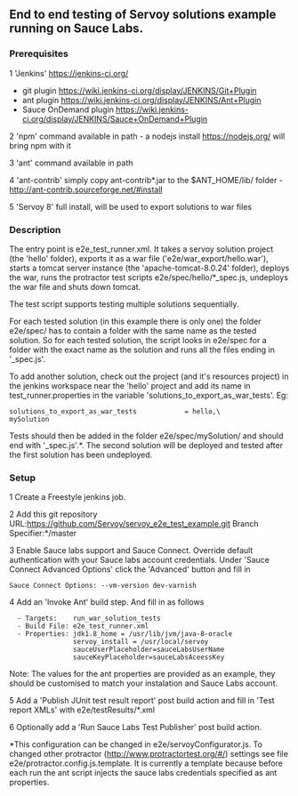 ## End to end testing of Servoy solutions example running on Sauce Labs.

### Prerequisites

1 'Jenkins' https://jenkins-ci.org/
  - git plugin https://wiki.jenkins-ci.org/display/JENKINS/Git+Plugin
  - ant plugin https://wiki.jenkins-ci.org/display/JENKINS/Ant+Plugin
  - Sauce OnDemand plugin https://wiki.jenkins-ci.org/display/JENKINS/Sauce+OnDemand+Plugin

2 'npm' command available in path - a nodejs install https://nodejs.org/ will bring npm with it

3 'ant' command available in path

4 'ant-contrib' simply copy ant-contrib*.jar to the $ANT_HOME/lib/ folder - http://ant-contrib.sourceforge.net/#install

5 'Servoy 8' full install, will be used to export solutions to war files

### Description

The entry point is e2e_test_runner.xml. It takes a servoy solution project (the 'hello' folder), exports it as a war file ('e2e/war_export/hello.war'), starts a tomcat server instance (the 'apache-tomcat-8.0.24' folder),  deploys the war, runs the protractor test scripts e2e/spec/hello/*_spec.js, undeploys the war file and shuts down tomcat.

The test script supports testing multiple solutions sequentially.

For each tested solution (in this example there is only one) the folder e2e/spec/ has to contain a folder with the same name as the tested solution. So for each tested solution, the script looks in e2e/spec for a folder with the exact name as the solution and runs all the files ending in '_spec.js'.

To add another solution, check out the project (and it's resources project) in the jenkins workspace near the 'hello' project and add its name in test_runner.properties in the variable 'solutions_to_export_as_war_tests'. Eg:

```
solutions_to_export_as_war_tests			= hello,\
mySolution
```

Tests should then be added in the folder e2e/spec/mySolution/ and should end with '_spec.js'.*. The second solution will be deployed and tested after the first solution has been undeployed.



### Setup

1 Create a Freestyle jenkins job.

2 Add this git repository URL:https://github.com/Servoy/servoy_e2e_test_example.git Branch Specifier:*/master

3 Enable Sauce labs support and Sauce Connect. Override default authentication with your Sauce labs account credentials. Under 'Sauce Connect Advanced Options' click the 'Advanced' button and fill in
```
Sauce Connect Options: --vm-version dev-varnish
```

4 Add an 'Invoke Ant' build step. And fill in as follows
```
  - Targets: 	run_war_solution_tests
  - Build File: e2e_test_runner.xml
  - Properties: jdk1.8_home = /usr/lib/jvm/java-8-oracle
				servoy_install = /usr/local/servoy
				sauceUserPlaceholder=sauceLabsUserName
				sauceKeyPlaceholder=sauceLabsAceessKey
```
Note: The values for the ant properties are provided as an example, they should be customised to match your instalation and Sauce Labs account.

5 Add a 'Publish JUnit test result report' post build action and fill in 'Test report XMLs' with
e2e/testResults/*.xml

6 Optionally add a 'Run Sauce Labs Test Publisher' post build action.

*This configuration can be changed in e2e/servoyConfigurator.js. To changed other protractor (http://www.protractortest.org/#/) settings see file e2e/protractor.config.js.template. It is currently a template because before each run the ant script injects the sauce labs credentials specified as ant properties.
